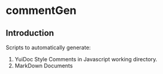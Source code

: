 # commentGen
## Introduction
Scripts to automatically generate:
1. YuiDoc Style Comments in Javascript working directory.
2. MarkDown Documents

